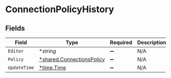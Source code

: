 # ConnectionPolicyHistory


## Fields

| Field                                                                        | Type                                                                         | Required                                                                     | Description                                                                  |
| ---------------------------------------------------------------------------- | ---------------------------------------------------------------------------- | ---------------------------------------------------------------------------- | ---------------------------------------------------------------------------- |
| `Editor`                                                                     | **string*                                                                    | :heavy_minus_sign:                                                           | N/A                                                                          |
| `Policy`                                                                     | [*shared.ConnectionsPolicy](../../../pkg/models/shared/connectionspolicy.md) | :heavy_minus_sign:                                                           | N/A                                                                          |
| `UpdateTime`                                                                 | [*time.Time](https://pkg.go.dev/time#Time)                                   | :heavy_minus_sign:                                                           | N/A                                                                          |